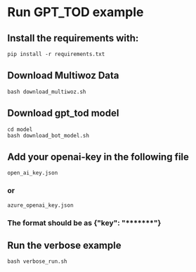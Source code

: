 # Run GPT_TOD example
## Install the requirements with: 
```pip install -r requirements.txt``` 

## Download Multiwoz Data
```bash download_multiwoz.sh```

## Download gpt_tod model
```
cd model
bash download_bot_model.sh
```

## Add your openai-key in the following file 
```open_ai_key.json```
### or
```azure_openai_key.json```
### The format should be as {"key": "*******"}


## Run the verbose example
```bash verbose_run.sh```

